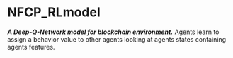 # NFCP_RLmodel
***A Deep-Q-Network model for blockchain environment.***
Agents learn to assign a behavior value to other agents looking at agents states containing agents features.

